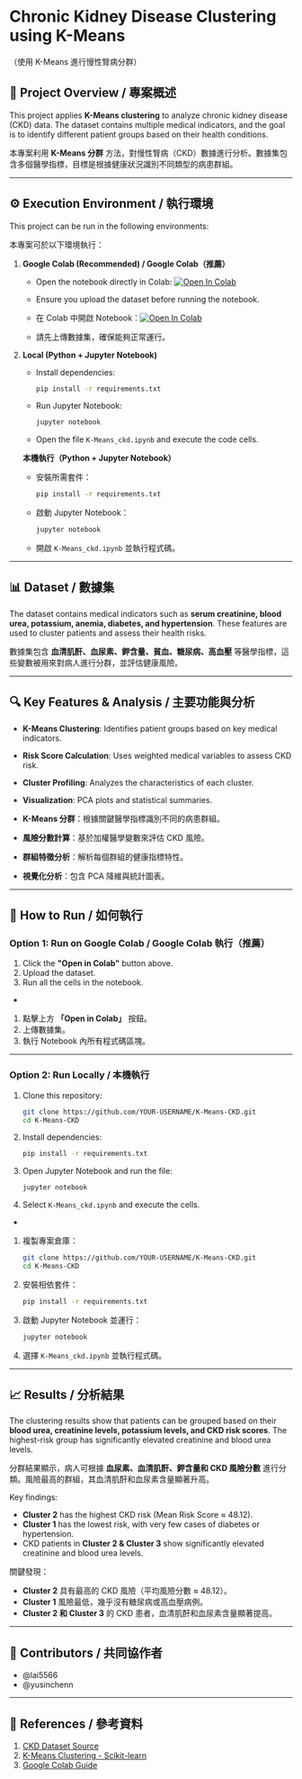 # Chronic Kidney Disease Clustering using K-Means  
（使用 K-Means 進行慢性腎病分群）

## 📌 Project Overview / 專案概述  
This project applies **K-Means clustering** to analyze chronic kidney disease (CKD) data. The dataset contains multiple medical indicators, and the goal is to identify different patient groups based on their health conditions.  

本專案利用 **K-Means 分群** 方法，對慢性腎病（CKD）數據進行分析。數據集包含多個醫學指標，目標是根據健康狀況識別不同類型的病患群組。  

---

## ⚙️ Execution Environment / 執行環境  
This project can be run in the following environments:  

本專案可於以下環境執行：  

1. **Google Colab (Recommended) / Google Colab（推薦）**  
   - Open the notebook directly in Colab: [![Open In Colab](https://colab.research.google.com/assets/colab-badge.svg)](https://drive.google.com/file/d/121g9FnufVDYUS8lGxv-avby1hKRYs3J4/view?usp=sharing)  
   - Ensure you upload the dataset before running the notebook.  

   - 在 Colab 中開啟 Notebook：[![Open In Colab](https://colab.research.google.com/assets/colab-badge.svg)](https://drive.google.com/file/d/121g9FnufVDYUS8lGxv-avby1hKRYs3J4/view?usp=sharing)  
   - 請先上傳數據集，確保能夠正常運行。  

2. **Local (Python + Jupyter Notebook)**  
   - Install dependencies:  
     ```bash
     pip install -r requirements.txt
     ```
   - Run Jupyter Notebook:  
     ```bash
     jupyter notebook
     ```
   - Open the file `K-Means_ckd.ipynb` and execute the code cells.  

    **本機執行（Python + Jupyter Notebook）**  
     - 安裝所需套件：
       ```bash
       pip install -r requirements.txt
       ```
     - 啟動 Jupyter Notebook：
       ```bash
       jupyter notebook
       ```
     - 開啟 `K-Means_ckd.ipynb` 並執行程式碼。  

---

## 📊 Dataset / 數據集  
The dataset contains medical indicators such as **serum creatinine, blood urea, potassium, anemia, diabetes, and hypertension**. These features are used to cluster patients and assess their health risks.  

數據集包含 **血清肌酐、血尿素、鉀含量、貧血、糖尿病、高血壓** 等醫學指標，這些變數被用來對病人進行分群，並評估健康風險。  

---

## 🔍 Key Features & Analysis / 主要功能與分析  
- **K-Means Clustering**: Identifies patient groups based on key medical indicators.  
- **Risk Score Calculation**: Uses weighted medical variables to assess CKD risk.  
- **Cluster Profiling**: Analyzes the characteristics of each cluster.  
- **Visualization**: PCA plots and statistical summaries.  

- **K-Means 分群**：根據關鍵醫學指標識別不同的病患群組。  
- **風險分數計算**：基於加權醫學變數來評估 CKD 風險。  
- **群組特徵分析**：解析每個群組的健康指標特性。  
- **視覺化分析**：包含 PCA 降維與統計圖表。  

---

## 🚀 How to Run / 如何執行  

### **Option 1: Run on Google Colab / Google Colab 執行（推薦）**  
1. Click the **"Open in Colab"** button above.  
2. Upload the dataset.  
3. Run all the cells in the notebook.  
-
1. 點擊上方 **「Open in Colab」** 按鈕。  
2. 上傳數據集。  
3. 執行 Notebook 內所有程式碼區塊。  

---

### **Option 2: Run Locally / 本機執行**  
1. Clone this repository:  
   ```bash
   git clone https://github.com/YOUR-USERNAME/K-Means-CKD.git
   cd K-Means-CKD
   ```
2. Install dependencies:  
   ```bash
   pip install -r requirements.txt
   ```
3. Open Jupyter Notebook and run the file:  
   ```bash
   jupyter notebook
   ```
4. Select `K-Means_ckd.ipynb` and execute the cells.  
-
1. 複製專案倉庫：  
   ```bash
   git clone https://github.com/YOUR-USERNAME/K-Means-CKD.git
   cd K-Means-CKD
   ```
2. 安裝相依套件：  
   ```bash
   pip install -r requirements.txt
   ```
3. 啟動 Jupyter Notebook 並運行：  
   ```bash
   jupyter notebook
   ```
4. 選擇 `K-Means_ckd.ipynb` 並執行程式碼。  

---

## 📈 Results / 分析結果  
The clustering results show that patients can be grouped based on their **blood urea, creatinine levels, potassium levels, and CKD risk scores**. The highest-risk group has significantly elevated creatinine and blood urea levels.  

分群結果顯示，病人可根據 **血尿素、血清肌酐、鉀含量和 CKD 風險分數** 進行分類。風險最高的群組，其血清肌酐和血尿素含量顯著升高。  

Key findings:  
- **Cluster 2** has the highest CKD risk (Mean Risk Score ≈ 48.12).  
- **Cluster 1** has the lowest risk, with very few cases of diabetes or hypertension.  
- CKD patients in **Cluster 2 & Cluster 3** show significantly elevated creatinine and blood urea levels.  

關鍵發現：  
- **Cluster 2** 具有最高的 CKD 風險（平均風險分數 ≈ 48.12）。  
- **Cluster 1** 風險最低，幾乎沒有糖尿病或高血壓病例。  
- **Cluster 2 和 Cluster 3** 的 CKD 患者，血清肌酐和血尿素含量顯著提高。  

---

## 👥 Contributors / 共同協作者  
- @lai5566
- @yusinchenn
---

## 🔗 References / 參考資料  
1. [CKD Dataset Source](https://www.kaggle.com/datasets/mansoordaku/ckdisease)  
2. [K-Means Clustering - Scikit-learn](https://scikit-learn.org/stable/modules/clustering.html#k-means)  
3. [Google Colab Guide](https://colab.research.google.com/)  
